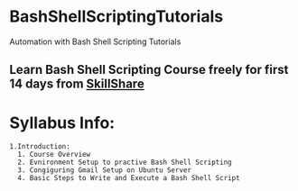 # BashShellScriptingTutorials
Automation with Bash Shell Scripting Tutorials
## Learn Bash Shell Scripting Course freely for first 14 days from [SkillShare](https://www.skillshare.com/r/user/narendrap)

# Syllabus Info:
```
1.Introduction:
  1. Course Overview
  2. Evnironment Setup to practive Bash Shell Scripting
  3. Congiguring Gmail Setup on Ubuntu Server
  4. Basic Steps to Write and Execute a Bash Shell Script
```
